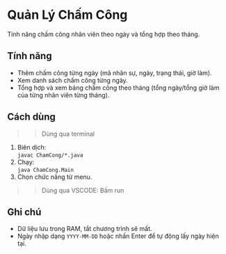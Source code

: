 # Quản Lý Chấm Công

Tính năng chấm công nhân viên theo ngày và tổng hợp theo tháng.

## Tính năng

- Thêm chấm công từng ngày (mã nhân sự, ngày, trạng thái, giờ làm).
- Xem danh sách chấm công từng ngày.
- Tổng hợp và xem bảng chấm công theo tháng (tổng ngày/tổng giờ làm của từng nhân viên từng tháng).

## Cách dùng

> > Dùng qua terminal

1. Biên dịch:  
   `javac ChamCong/*.java`
2. Chạy:  
   `java ChamCong.Main`
3. Chọn chức năng từ menu.

> > Dùng qua VSCODE: Bấm run

## Ghi chú

- Dữ liệu lưu trong RAM, tắt chương trình sẽ mất.
- Ngày nhập dạng `YYYY-MM-DD` hoặc nhấn Enter để tự động lấy ngày hiện tại.
